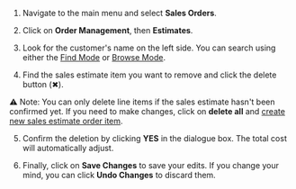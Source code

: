 
1. Navigate to the main menu and select **Sales Orders**.

2. Click on **Order Management**, then **Estimates**.

3. Look for the customer's name on the left side. You can search using either the [Find Mode](Find%20Mode.md) or [Browse Mode](https://github.com/Fx-Professional-Services/HorizonDocs/blob/main/Horizon%20User%20Guide/Searching%20on%20Horizon/Browse%20Mode.md).

4. Find the sales estimate item you want to remove and click the delete button (✖︎).

⚠️ Note: You can only delete line items if the sales estimate hasn't been confirmed yet. If you need to make changes, click on **delete all** and [create new sales estimate order item](Creating%20a%20New%20Sales%20Estimate%20Order%20Item.md).

5. Confirm the deletion by clicking **YES** in the dialogue box. The total cost will automatically adjust.

6. Finally, click on **Save Changes** to save your edits. If you change your mind, you can click **Undo Changes** to discard them.
